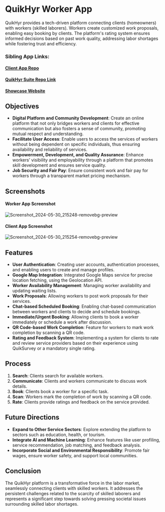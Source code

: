 # QuikHyr Worker App

QuikHyr provides a tech-driven platform connecting clients (homeowners) with workers (skilled laborers). Workers create customized work proposals, enabling easy booking by clients. The platform's rating system ensures informed decisions based on past work quality, addressing labor shortages while fostering trust and efficiency.

### Sibling App Links:
#### [Client App Repo](https://github.com/MalavikaSreehari/quikhyr-frontend)
#### [QuikHyr Suite Repo Link](https://github.com/QuikHyr)
#### [Showcase Website](https://quikhyr.vercel.app/)
## Objectives

- **Digital Platform and Community Development**: Create an online platform that not only bridges workers and clients for effective communication but also fosters a sense of community, promoting mutual respect and understanding.
- **Facilitate User Access**: Enable users to access the services of workers without being dependent on specific individuals, thus ensuring availability and reliability of services.
- **Empowerment, Development, and Quality Assurance**: Enhance workers’ visibility and employability through a platform that promotes skill development and ensures service quality.
- **Job Security and Fair Pay**: Ensure consistent work and fair pay for workers through a transparent market pricing mechanism.

## Screenshots

#### Worker App Screenshot
![Screenshot_2024-05-30_215248-removebg-preview](https://github.com/QuikHyr/quikhyr-worker/assets/88205492/d3041777-0866-4dff-9d24-6cf4a76ff7cd)
#### Client App Screenshot
![Screenshot_2024-05-30_215254-removebg-preview](https://github.com/QuikHyr/quikhyr-worker/assets/88205492/15dd175a-dc74-41a9-ba11-affe6840e56d)


## Features

- **User Authentication**: Creating user accounts, authentication processes, and enabling users to create and manage profiles.
- **Google Map Integration**: Integrated Google Maps service for precise location fetching, using the Geolocation API.
- **Worker Availability Management**: Managing worker availability and updating waiting lists.
- **Work Proposals**: Allowing workers to post work proposals for their services.
- **Chat-based Scheduled Booking**: Enabling chat-based communication between workers and clients to decide and schedule bookings.
- **Immediate/Urgent Booking**: Allowing clients to book a worker immediately or schedule a work after discussion.
- **QR Code-based Work Completion**: Feature for workers to mark work completion by scanning a QR code.
- **Rating and Feedback System**: Implementing a system for clients to rate and review service providers based on their experience using QuikSurvey or a mandatory single rating.

## Process

1. **Search**: Clients search for available workers.
2. **Communicate**: Clients and workers communicate to discuss work details.
3. **Book**: Clients book a worker for a specific task.
4. **Scan**: Workers mark the completion of work by scanning a QR code.
5. **Rate**: Clients provide ratings and feedback on the service provided.

## Future Directions

- **Expand to Other Service Sectors**: Explore extending the platform to sectors such as education, health, or tourism.
- **Integrate AI and Machine Learning**: Enhance features like user profiling, service recommendation, job matching, and feedback analysis.
- **Incorporate Social and Environmental Responsibility**: Promote fair wages, ensure worker safety, and support local communities.

## Conclusion

The QuikHyr platform is a transformative force in the labor market, seamlessly connecting clients with skilled workers. It addresses the persistent challenges related to the scarcity of skilled laborers and represents a significant step towards solving pressing societal issues surrounding skilled labor shortages.

